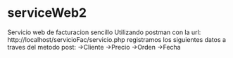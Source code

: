# serviceWeb2
Servicio web de facturacion sencillo
Utilizando postman con la url: http://localhost/servicioFac/servicio.php
registramos los siguientes datos a traves del metodo post:
->Cliente
->Precio
->Orden
->Fecha

